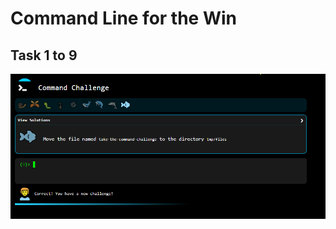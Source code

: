 # Command Line for the Win

## Task 1 to 9
![Image of completed tasks 1 to 9 on cmd challenge](https://github.com/dannycod3r/alx-system_engineering-devops/blob/main/command_line_for_the_win/0-first_9_tasks.png)
